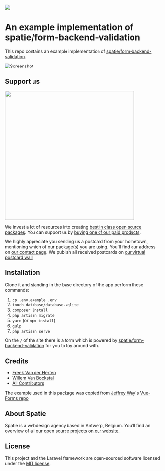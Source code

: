 
[<img src="https://github-ads.s3.eu-central-1.amazonaws.com/support-ukraine.svg?t=1" />](https://supportukrainenow.org)


# An example implementation of spatie/form-backend-validation

This repo contains an example implementation of [spatie/form-backend-validation](https://github.com/spatie/form-backend-validation).

![Screenshot](https://raw.githubusercontent.com/spatie/form-backend-validation-example-app/master/public/images/screenshot.png)

## Support us

[<img src="https://github-ads.s3.eu-central-1.amazonaws.com/form-backend-validation-example-app.jpg?t=1" width="419px" />](https://spatie.be/github-ad-click/form-backend-validation-example-app)

We invest a lot of resources into creating [best in class open source packages](https://spatie.be/open-source). You can support us by [buying one of our paid products](https://spatie.be/open-source/support-us).

We highly appreciate you sending us a postcard from your hometown, mentioning which of our package(s) you are using. You'll find our address on [our contact page](https://spatie.be/about-us). We publish all received postcards on [our virtual postcard wall](https://spatie.be/open-source/postcards).

## Installation

Clone it and standing in the base directory of the app perform these commands:

1. `cp .env.example .env`
2. `touch database/database.sqlite`
3. `composer install`
4. `php artisan migrate`
5. `yarn` (or `npm install`)
6. `gulp`
7. `php artisan serve`

On the `/` of the site there is a form which is powered by [spatie/form-backend-validation](https://github.com/spatie/form-backend-validation) for you to toy around with.

## Credits

- [Freek Van der Herten](https://github.com/freekmurze)
- [Willem Van Bockstal](https://github.com/willemvb)
- [All Contributors](../../contributors)

The example used in this package was copied from [Jeffrey Way](https://twitter.com/jeffrey_way)'s [Vue-Forms repo](https://github.com/laracasts/Vue-Forms/)

## About Spatie
Spatie is a webdesign agency based in Antwerp, Belgium. You'll find an overview of all our open source projects [on our website](https://spatie.be/opensource).

## License

This project and the Laravel framework are open-sourced software licensed under the [MIT license](http://opensource.org/licenses/MIT).
